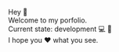 
Hey :wave:  
Welcome to my porfolio.  
Current state: development :computer: :muscle:    
I hope you :hearts: what you see.